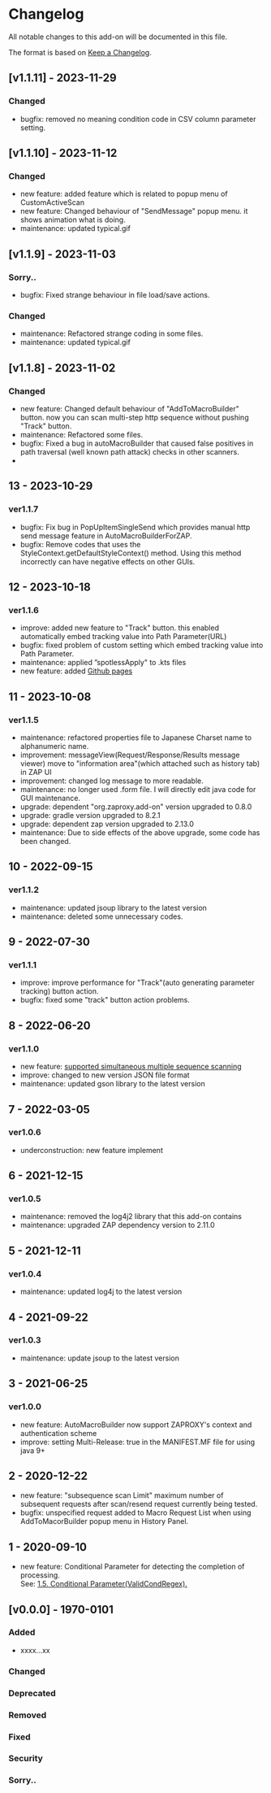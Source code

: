 # Changelog
All notable changes to this add-on will be documented in this file.

The format is based on [Keep a Changelog](https://keepachangelog.com/en/1.0.0/).
## [v1.1.11] - 2023-11-29
### Changed
- bugfix: removed no meaning condition code in CSV column parameter setting.

## [v1.1.10] - 2023-11-12
### Changed
- new feature: added feature which is related to popup menu of CustomActiveScan
- new feature: Changed  behaviour of "SendMessage" popup menu. it shows animation what is doing.
- maintenance: updated typical.gif

## [v1.1.9] - 2023-11-03
### Sorry..
- bugfix: Fixed strange behaviour in file load/save actions.
### Changed
- maintenance: Refactored strange coding in some files.
- maintenance: updated typical.gif

## [v1.1.8] - 2023-11-02
### Changed
- new feature: Changed default behaviour of "AddToMacroBuilder" button. now you can scan multi-step http sequence without pushing "Track" button.
- maintenance: Refactored some files.
- bugfix: Fixed a bug in autoMacroBuilder that caused false positives in path traversal (well known path attack) checks in other scanners.
- 
## 13 - 2023-10-29
### ver1.1.7
- bugfix: Fix bug in PopUpItemSingleSend which provides manual http send message feature in AutoMacroBuilderForZAP.
- bugfix: Remove codes that uses the StyleContext.getDefaultStyleContext() method. Using this method incorrectly can have negative effects on other GUIs.

## 12 - 2023-10-18
### ver1.1.6
- improve: added new feature to "Track" button. this enabled automatically embed tracking value into Path Parameter(URL)
- bugfix: fixed problem of custom setting which embed tracking value into Path Parameter.
- maintenance: applied ”spotlessApply" to .kts files
- new feature: added [Github pages](https://gdgd009xcd.github.io/AutoMacroBuilderForZAP)

## 11 - 2023-10-08
### ver1.1.5
- maintenance: refactored properties file to Japanese Charset name to alphanumeric name.
- improvement: messageView(Request/Response/Results message viewer) move to "information area"(which attached such as history tab) in ZAP UI
- improvement: changed log message to more readable.
- maintenance: no longer used .form file. I will directly edit java code for GUI maintenance.
- upgrade: dependent "org.zaproxy.add-on" version upgraded to 0.8.0
- upgrade: gradle version upgraded to 8.2.1
- upgrade: dependent zap version upgraded to 2.13.0
- maintenance: Due to side effects of the above upgrade, some code has been changed.

## 10 - 2022-09-15
### ver1.1.2
- maintenance: updated jsoup library to the latest version
- maintenance: deleted some unnecessary codes.

## 9 - 2022-07-30
### ver1.1.1
- improve: improve performance for "Track"(auto generating parameter tracking) button action.
- bugfix: fixed some "track" button action problems.

## 8 - 2022-06-20
### ver1.1.0
- new feature: [supported simultaneous multiple sequence scanning](https://github.com/gdgd009xcd/AutoMacroBuilderForZAP/wiki/1.7.-Simultaneous-multipre-sequence-scanning)
- improve: changed to new version JSON file format
- maintenance: updated gson library to the latest version

## 7 - 2022-03-05
### ver1.0.6
- underconstruction: new feature implement

## 6 - 2021-12-15
### ver1.0.5
- maintenance: removed the log4j2 library that this add-on contains
- maintenance: upgraded ZAP dependency version  to 2.11.0

## 5 - 2021-12-11
### ver1.0.4
- maintenance: updated log4j to the latest version

## 4 - 2021-09-22
### ver1.0.3
- maintenance: update jsoup to the latest version

## 3 - 2021-06-25
### ver1.0.0
- new feature: AutoMacroBuilder now support ZAPROXY's context and authentication scheme
- improve: setting Multi-Release: true in the MANIFEST.MF file for using java 9+

## 2 - 2020-12-22

- new feature: "subsequence scan Limit" maximum number of subsequent requests after scan/resend request currently being tested.
- bugfix: unspecified request added to Macro Request List when using AddToMacorBuilder popup menu in History Panel.

## 1 - 2020-09-10

- new feature: Conditional Parameter for detecting the completion of processing.  
  See: [1.5. Conditional Parameter(ValidCondRegex).](https://github.com/gdgd009xcd/AutoMacroBuilderForZAP/wiki/1.5.-Conditional-Parameter(ValidCondRegex))

## [v0.0.0] - 1970-0101
### Added
- xxxx...xx
### Changed
### Deprecated
### Removed
### Fixed
### Security
### Sorry..


